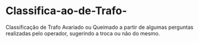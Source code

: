 # Classifica-ao-de-Trafo-
Classificação de Trafo Avariado ou Queimado a partir de algumas perguntas realizadas pelo operador, sugerindo a troca ou não do mesmo. 
